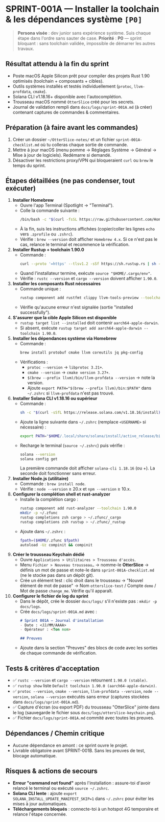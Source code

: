 # SPRINT-001A — Installer la toolchain & les dépendances système `[P0]`

> **Persona visée** : dev junior sans expérience système. Suis chaque étape dans l'ordre sans sauter de case.
> **Priorité** : **P0** — sprint bloquant : sans toolchain validée, impossible de démarrer les autres travaux.

## Résultat attendu à la fin du sprint
- Poste macOS Apple Silicon prêt pour compiler des projets Rust 1.90 optimisés (toolchain + composants + cibles).
- Outils systèmes installés et testés individuellement (`protoc`, `llvm-profdata`, `cmake`).
- Solana CLI v1.18.16+ disponible avec l'autocomplétion.
- Trousseau macOS nommé `OtterSlice` créé pour les secrets.
- Journal de validation rempli dans `docs/logs/sprint-001A.md` (à créer) contenant captures de commandes & commentaires.

## Préparation (à faire avant les commandes)
1. Créer un dossier `~/OtterSlice-notes/` et un fichier `sprint-001A-checklist.md` où tu colleras chaque sortie de commande.
2. Mettre à jour macOS (menu pomme → Réglages Système → Général → Mise à jour de logiciels). Redémarre si demandé.
3. Désactiver les restrictions proxy/VPN qui bloqueraient `curl` ou `brew` le temps du sprint.

## Étapes détaillées (ne pas condenser, tout exécuter)
1. **Installer Homebrew**
   - Ouvre l'app Terminal (Spotlight → "Terminal").
   - Colle la commande suivante :
     ```bash
     /bin/bash -c "$(curl -fsSL https://raw.githubusercontent.com/Homebrew/install/HEAD/install.sh)"
     ```
   - À la fin, suis les instructions affichées (copier/coller les lignes `echo` vers `.zprofile` ou `.zshrc`).
   - Vérifie : `brew --version` doit afficher `Homebrew 4.x`. Si ce n'est pas le cas, relance le terminal et recommence la vérification.
2. **Installer Rustup + toolchain 1.90.0**
   - Commande :
     ```bash
     curl --proto '=https' --tlsv1.2 -sSf https://sh.rustup.rs | sh -s -- -y --default-toolchain 1.90.0
     ```
   - Quand l'installateur termine, exécute `source "$HOME/.cargo/env"`.
   - Vérifie : `rustc --version` et `cargo --version` doivent afficher `1.90.0`.
3. **Installer les composants Rust nécessaires**
   - Commande unique :
     ```bash
     rustup component add rustfmt clippy llvm-tools-preview --toolchain 1.90.0
     ```
   - Vérifie qu'aucune erreur n'est signalée (sortie "installed successfully").
4. **S'assurer que la cible Apple Silicon est disponible**
   - `rustup target list --installed` doit contenir `aarch64-apple-darwin`.
   - Si absent, exécute `rustup target add aarch64-apple-darwin --toolchain 1.90.0`.
5. **Installer les dépendances système via Homebrew**
   - Commande :
     ```bash
     brew install protobuf cmake llvm coreutils jq pkg-config
     ```
   - Vérifications :
     - `protoc --version` → `libprotoc 3.21+`.
     - `cmake --version` → `cmake version 3.27+`.
     - `$(brew --prefix llvm)/bin/llvm-profdata --version` → note la version.
     - Ajoute `export PATH="$(brew --prefix llvm)/bin:$PATH"` dans `~/.zshrc` si `llvm-profdata` n'est pas trouvé.
6. **Installer Solana CLI v1.18.16 ou supérieur**
   - Commande :
     ```bash
     sh -c "$(curl -sSfL https://release.solana.com/v1.18.16/install)"
     ```
   - Ajoute la ligne suivante dans `~/.zshrc` (remplace `<USERNAME>` si nécessaire) :
     ```bash
     export PATH="$HOME/.local/share/solana/install/active_release/bin:$PATH"
     ```
   - Recharge le terminal (`source ~/.zshrc`) puis vérifie :
     ```bash
     solana --version
     solana config get
     ```
     La première commande doit afficher `solana-cli 1.18.16` (ou +). La seconde doit fonctionner sans erreur.
7. **Installer Node.js (utilitaire)**
   - Commande : `brew install node`.
   - Vérifie : `node --version` ≥ 20.x et `npm --version` ≥ 10.x.
8. **Configurer la complétion shell et rust-analyzer**
   - Installe la complétion cargo :
     ```bash
     rustup component add rust-analyzer --toolchain 1.90.0
     mkdir -p ~/.zfunc
     rustup completions zsh cargo > ~/.zfunc/_cargo
     rustup completions zsh rustup > ~/.zfunc/_rustup
     ```
   - Ajoute dans `~/.zshrc` :
     ```bash
     fpath=($HOME/.zfunc $fpath)
     autoload -Uz compinit && compinit
     ```
9. **Créer le trousseau Keychain dédié**
   - Ouvre `Applications > Utilitaires > Trousseau d'accès`.
   - Menu `Fichier > Nouveau trousseau…` → nomme-le **OtterSlice** → définis un mot de passe et note-le dans `sprint-001A-checklist.md` (ne le stocke pas dans un dépôt git).
   - Crée un élément test : clic droit dans le trousseau → "Nouvel élément de mot de passe" → Nom `otterslice-test` / Compte `demo` / Mot de passe `change_me`. Vérifie qu'il apparaît.
10. **Configurer le fichier de log du sprint**
    - Dans le dépôt, crée le dossier `docs/logs/` s'il n'existe pas : `mkdir -p docs/logs`.
    - Crée `docs/logs/sprint-001A.md` avec :
      ```markdown
      # Sprint 001A — Journal d'installation
      - Date : <JJ/MM/AAAA>
      - Opérateur : <Ton nom>

      ## Preuves
      ```
    - Ajoute dans la section "Preuves" des blocs de code avec les sorties de chaque commande de vérification.

## Tests & critères d'acceptation
- ✅ `rustc --version` et `cargo --version` retournent `1.90.0 (stable)`.
- ✅ `rustup show` liste `Default toolchain 1.90.0 (aarch64-apple-darwin)`.
- ✅ `protoc --version`, `cmake --version`, `llvm-profdata --version`, `node --version`, `solana --version` exécutés sans erreur (captures stockées dans `docs/logs/sprint-001A.md`).
- ✅ Capture d'écran (ou export PDF) du trousseau "OtterSlice" jointe dans le log (sauvegarde le fichier sous `docs/logs/otterslice-keychain.png`).
- ✅ Fichier `docs/logs/sprint-001A.md` commité avec toutes les preuves.

## Dépendances / Chemin critique
- Aucune dépendance en amont : ce sprint ouvre le projet.
- Livrable obligatoire avant SPRINT-001B. Sans les preuves de test, blocage automatique.

## Risques & actions de secours
- **Erreur "command not found"** après l'installation : assure-toi d'avoir relancé le terminal ou exécuté `source ~/.zshrc`.
- **Solana CLI lente** : ajoute `export SOLANA_INSTALL_UPDATE_MANIFEST_SKIP=1` dans `~/.zshrc` pour éviter les mises à jour automatiques.
- **Téléchargements bloqués** : connecte-toi à un hotspot 4G temporaire et relance l'étape concernée.
